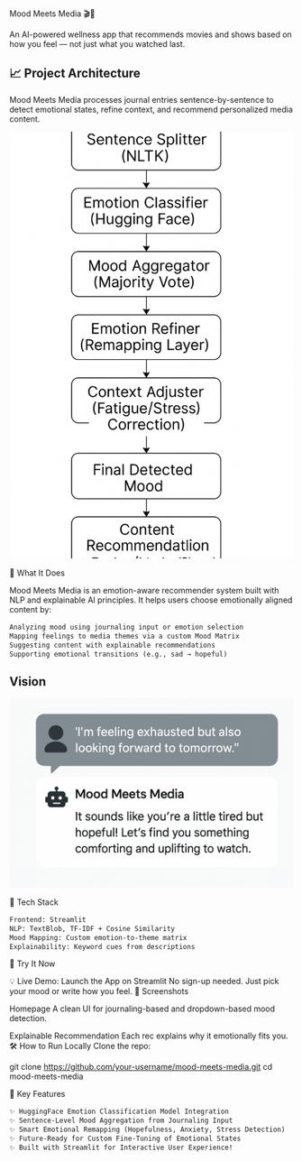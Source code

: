 Mood Meets Media 🎬💬

An AI-powered wellness app that recommends movies and shows based on how you feel — not just what you watched last.


## 📈 Project Architecture

Mood Meets Media processes journal entries sentence-by-sentence to detect emotional states, refine context, and recommend personalized media content.

![Mood Meets Media Architecture](assets/architecture.png)

🌟 What It Does

Mood Meets Media is an emotion-aware recommender system built with NLP and explainable AI principles. It helps users choose emotionally aligned content by:

    Analyzing mood using journaling input or emotion selection
    Mapping feelings to media themes via a custom Mood Matrix
    Suggesting content with explainable recommendations
    Supporting emotional transitions (e.g., sad → hopeful)

## Vision

![Vision](assets/Vision.png)

🧠 Tech Stack

    Frontend: Streamlit
    NLP: TextBlob, TF-IDF + Cosine Similarity
    Mood Mapping: Custom emotion-to-theme matrix
    Explainability: Keyword cues from descriptions

🚀 Try It Now

💡 Live Demo: Launch the App on Streamlit
No sign-up needed. Just pick your mood or write how you feel.
📸 Screenshots

Homepage
A clean UI for journaling-based and dropdown-based mood detection.

Explainable Recommendation
Each rec explains why it emotionally fits you.
🛠️ How to Run Locally
Clone the repo:

git clone https://github.com/your-username/mood-meets-media.git
cd mood-meets-media

🚀 Key Features

    ✨ HuggingFace Emotion Classification Model Integration
    ✨ Sentence-Level Mood Aggregation from Journaling Input
    ✨ Smart Emotional Remapping (Hopefulness, Anxiety, Stress Detection)
    ✨ Future-Ready for Custom Fine-Tuning of Emotional States
    ✨ Built with Streamlit for Interactive User Experience!
